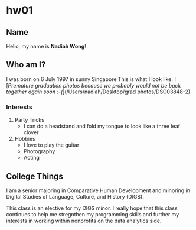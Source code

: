 # hw01

## Name

Hello, my name is **Nadiah Wong**! 


## Who am I?

I was born on 6 July 1997 in sunny Singapore
This is what I look like: ![*Premature graduation photos because we probably would not be back together again soon :-(*](/Users/nadiah/Desktop/grad photos/DSC03848-2)


### Interests
1. Party Tricks
    + I can do a headstand and fold my tongue to look like a three leaf clover
2. Hobbies
    + I love to play the guitar
    + Photography
    + Acting


## College Things

I am a senior majoring in Comparative Human Development and minoring in Digital Studies of Language, Culture, and History (DIGS).

This class is an elective for my DIGS minor. I really hope that this class continues to help me stregnthen my programming skills and further my interests in working within nonprofits on the data analytics side.
